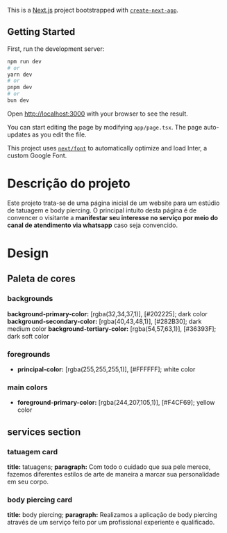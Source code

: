 This is a [Next.js](https://nextjs.org/) project bootstrapped with [`create-next-app`](https://github.com/vercel/next.js/tree/canary/packages/create-next-app).

## Getting Started

First, run the development server:

```bash
npm run dev
# or
yarn dev
# or
pnpm dev
# or
bun dev
```

Open [http://localhost:3000](http://localhost:3000) with your browser to see the result.

You can start editing the page by modifying `app/page.tsx`. The page auto-updates as you edit the file.

This project uses [`next/font`](https://nextjs.org/docs/basic-features/font-optimization) to automatically optimize and load Inter, a custom Google Font.

# Descrição do projeto
Este projeto trata-se de uma página inicial de um website para um estúdio de tatuagem e body piercing.
O principal intuito desta página é de convencer o visitante a **manifestar seu interesse no serviço por meio do canal de atendimento via whatsapp** caso seja convencido.

# Design
## Paleta de cores
### backgrounds
**background-primary-color:** [rgba(32,34,37,1)], [#202225]; dark color
**background-secondary-color:** [rgba(40,43,48,1)], [#282B30]; dark medium color
**background-tertiary-color:** [rgba(54,57,63,1)], [#36393F]; dark soft color

### foregrounds
- **principal-color:** [rgba(255,255,255,1)], [#FFFFFF]; white color

### main colors
- **foreground-primary-color:** [rgba(244,207,105,1)], [#F4CF69]; yellow color

## services section

### tatuagem card
**title:** tatuagens;
**paragraph:** Com todo o cuidado que sua pele merece, fazemos diferentes estilos de arte de maneira a marcar sua personalidade em seu corpo.

### body piercing card
**title:** body piercing;
**paragraph:** Realizamos a aplicação de body piercing através de um serviço feito por um profissional experiente e qualificado.